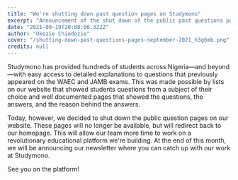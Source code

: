 ```yaml
---
title: "We're shutting down past question pages on Studymono"
excerpt: "Announcement of the shut down of the public past questions pages on Studymono."
date: "2021-09-19T20:00:00.322Z"
author: "Okezie Chiedozie"
cover: "/shutting-down-past-questions-pages-september-2021_h3g6mb.png"
credits: null
---
```


Studymono has provided hundreds of students across Nigeria—and beyond—with easy access to detailed explanations to questions that previously appeared on the WAEC and JAMB exams. This was made possible by lists on our website that showed students questions from a subject of their choice and well documented pages that showed the questions, the answers, and the reason behind the answers.

Today, however, we decided to shut down the public question pages on our website. These pages will no longer be available, but will redirect back to our homepage. This will allow our team more time to work on a revolutionary educational platform we're building. At the end of this month, we will be announcing our newsletter where you can catch up with our work at Studymono.

See you on the platform!
